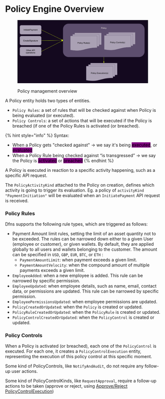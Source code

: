 # Policy Engine Overview

<figure><img src="../../.gitbook/assets/Screen Shot 2022-10-19 at 2.30.21 PM.png" alt=""><figcaption><p>Policy management overview</p></figcaption></figure>

A Policy entity holds two types of entities.

* `Policy Rules`: a set of rules that will be checked against when Policy is being evaluated (or executed).
* `Policy Controls`: a set of actions that will be executed if the Policy is breached (if one of the Policy Rules is activated (or breached).

{% hint style="info" %}
Syntax:

* When a Policy gets "checked against" -> we say it's being  <mark style="background-color:purple;">executed</mark>, or <mark style="background-color:purple;">evaluated</mark>
* When a Policy Rule being checked against “is transgressed” -> we say the Policy is <mark style="background-color:purple;">activated</mark> or <mark style="background-color:purple;">breached</mark>&#x20;
{% endhint %}

A Policy is executed in reaction to a specific activity happening, such as a specific API request.

The  `PolicyActivityKind` attached to the Policy on creation, defines which activity is going to trigger its evaluation. Eg. a policy of `activityKind`  `"PaymentInitiation"` will be evaluated when an `InitiatePayment` API request is received.



### Policy Rules

Dfns supports the following rule types, which are triggered as follows:

* Payment Amount limit rules, setting the limit of an asset quantity not to be exceeded. The rules can be narrowed down either to a given User (employee or customer), or given wallets. By default, they are applied globally to all users and wallets belonging to the customer. The amount can be specified in `USD`, `GBP`, `EUR`, `BTC`, or `ETH` :
  * `PaymentAmountLimit`: when payment exceeds a given limit.
  * `PaymentAmountVelocity`: when the compound amount of multiple payments exceeds a given limit.
* `EmployeeAdded`: when a new employee is added. This rule can be narrowed by specific permission.
* `EmployeeUpdated`: when employee details, such as name, email, contact data, or permissions are updated. This rule can be narrowed by specific permission.
* `EmployeePermissionsUpdated`: when employee permissions are updated.
* `PolicyCreatedOrUpdated`: when the `Policy` is created or updated.
* `PolicyRuleCreatedOrUpdated`: when the `PolicyRule` is created or updated.
* `PolicyControlCreatedOrUpdated`: when the `PolicyControl` is created or updated.



### Policy Controls

When a Policy is activated (or breached), each one of the `PolicyControl` is executed. For each one, it creates a `PolicyControlExecution` entity, representing the execution of this policy control at this specific moment.

Some kind of PolicyControls, like `NotifyAndAudit`, do not require any follow-up user actions.

Some kind of PolicyControlKinds, like `RequestApproval`, require a follow-up actions to be taken (approve or reject, using [Approve/Reject PolicyControlExecution](policyexecution/approve-reject-policy-execution.md))
